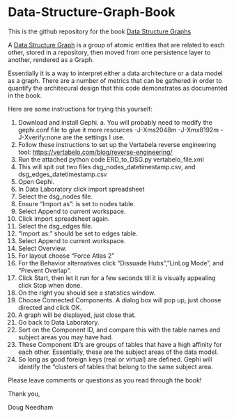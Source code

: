 # Data-Structure-Graph-Book
This is the github repository for the book [Data Structure Graphs](http://www.amazon.com/dp/B00XETTPCI)

A [Data Structure Graph](http://the-data-guy.blogspot.com/2015/02/data-structure-graph-definition.html) is a group of atomic entities that are related to each other, stored in a repository, then moved from one persistence layer to another, rendered as a Graph. 

Essentially it is a way to interpret either a data architecture or a data model as a graph. 
There are a number of metrics that can be gathered in order to quantify the architecural design that this code demonstrates as documented in the book. 

Here are some instructions for trying this yourself: 
1.	Download and install Gephi. 
a.	You will probably need to modify the gephi.conf file to give it more resources		  -J-Xms2048m -J-Xmx8192m -J-Xverify:none  are the settings I use. 
2.	Follow these instructions to set up the Vertabela reverse engineering tool: https://vertabelo.com/blog/reverse-engineering/
3.	Run the attached python code ERD_to_DSG.py vertabelo_file.xml 
4.	This will spit out two files dsg_nodes_datetimestamp.csv, and dsg_edges_datetimestamp.csv 
5.	Open Gephi. 
6.	In Data Laboratory click import spreadsheet
7.	Select the dsg_nodes file. 
8.	Ensure “Import as”: is set to nodes table. 
9.	Select Append to current workspace. 
10.	Click import spreadsheet again.
11.	Select the dsg_edges file. 
12.	“Import as:” should be set to edges table. 
13.	Select Append to current workspace. 
14.	Select Overview. 
15.	For layout choose “Force Atlas 2” 
16.	For the Behavior alternatives click “Dissuade Hubs”,”LinLog Mode”, and “Prevent Overlap”.
17.	Click Start, then let it run for a few seconds till it is visually appealing click Stop when done.
18.	On the right you should see a statistics window. 
19.	Choose Connected Components. A dialog box will pop up, just choose directed and click OK. 
20.	A graph will be displayed, just close that. 
21.	Go back to Data Laboratory. 
22.	Sort on the Component ID, and compare this with the table names and subject areas you may have had. 
23.	These Component ID’s are groups of tables that have a high affinity for each other. Essentially, these are the subject areas of the data model. 
24.	So long as good foreign keys (real or virtual) are defined. Gephi will identify the “clusters of tables that belong to the same subject area.



Please leave comments or questions as you read through the book!

Thank you, 

Doug Needham

